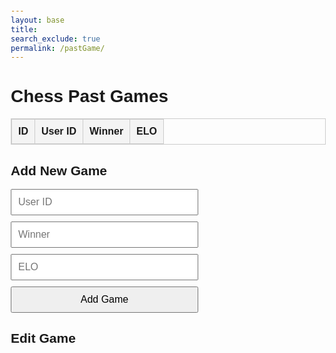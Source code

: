 ```yaml
---
layout: base
title: 
search_exclude: true
permalink: /pastGame/
---
```



  
  <style>
    body {
      font-family: Arial, sans-serif;
      margin: 20px;
    }
    table {
      width: 100%;
      border-collapse: collapse;
      margin-bottom: 20px;
    }
    table, th, td {
      border: 1px solid #ccc;
    }
    th, td {
      padding: 10px;
      text-align: left;
    }
    th {
      background-color: #f4f4f4;
    }
    form {
      display: flex;
      flex-direction: column;
      gap: 10px;
      max-width: 300px;
    }
    input, button {
      padding: 10px;
      font-size: 1rem;
    }
  </style>

<body>
  <h1>Chess Past Games</h1>
  <table id="pastGamesTable">
    <thead>
      <tr>
        <th>ID</th>
        <th>User ID</th>
        <th>Winner</th>
        <th>ELO</th>
      </tr>
    </thead>
    <tbody>
      <!-- Data will be dynamically inserted here -->
    </tbody>
  </table>

  <h2>Add New Game</h2>
  <form id="addGameForm">
    <input type="text" id="uid" placeholder="User ID" required />
    <input type="text" id="winner" placeholder="Winner" required />
    <input type="text" id="elo" placeholder="ELO" required />
    <button type="submit">Add Game</button>
  </form>
</body>

<h2>Edit Game</h2>
<form id="editGameForm" style="display: none;">
  <input type="hidden" id="editId" />
  <input type="text" id="editUid" placeholder="User ID" required />
  <input type="text" id="editWinner" placeholder="Winner" required />
  <input type="text" id="editElo" placeholder="ELO" required />
  <button type="submit">Update Game</button>
</form>


<script>
// URL of the backend API
const API_URL = "http://127.0.0.1:8887/api/pastgame";

// Fetch and display all past games
async function fetchPastGames() {
  try {
    const response = await fetch(API_URL);
    const data = await response.json();
    console.log(data);

    // Populate the table
    const tableBody = document.querySelector("#pastGamesTable tbody");
    tableBody.innerHTML = ""; // Clear existing rows
    data.forEach((game) => {
      const row = document.createElement("tr");
      row.innerHTML = `
        <td>${game.id}</td>
        <td>${game.uid}</td>
        <td>${game.winner}</td>
        <td>${game.elo}</td>
        <td>
          <button onclick="editRow(${game.id}, '${game.uid}', '${game.winner}', '${game.elo}')">Edit</button>
          <button onclick="deletePastGame('${game.uid}')">Delete</button>
        </td>
      `;
      tableBody.appendChild(row);
    });
  } catch (error) {
    console.error("Error fetching past games:", error);
  }
}


function editRow(id, uid, winner, elo) {
  // Populate the edit form with the current row's data
  document.getElementById("editId").value = id;
  document.getElementById("editUid").value = uid;
  document.getElementById("editWinner").value = winner;
  document.getElementById("editElo").value = elo;

  // Show the edit form
  document.getElementById("editGameForm").style.display = "block";
}

// Add a new game
async function addPastGame(event) {
  event.preventDefault(); // Prevent form submission

  // Get form values
  const uid = document.getElementById("uid").value;
  const winner = document.getElementById("winner").value;
  const elo = document.getElementById("elo").value;

  // Prepare the data
  const newGame = { uid, winner, elo };

  try {
    // Send POST request to the backend
    const response = await fetch(API_URL, {
      method: "POST",
      headers: {
        "Content-Type": "application/json",
      },
      body: JSON.stringify(newGame),
    });

    if (response.ok) {
      // Clear the form
      document.getElementById("addGameForm").reset();

      // Refresh the table
      fetchPastGames();
    } else {
      const errorData = await response.json();
      console.error("Error adding game:", errorData.message);
    }
  } catch (error) {
    console.error("Error adding game:", error);
  }
}

// Attach event listeners
document.getElementById("addGameForm").addEventListener("submit", addPastGame);
document.getElementById("editGameForm").addEventListener("submit", updatePastGame);

// Initial fetch
fetchPastGames();


async function updatePastGame(event) {
  event.preventDefault(); // Prevent the form from submitting normally

  // Get form values
  const id = document.getElementById("editId").value;
  const uid = document.getElementById("editUid").value;
  const winner = document.getElementById("editWinner").value;
  const elo = document.getElementById("editElo").value;

  // Prepare the data
  const updatedGame = { id, uid, winner, elo };

  try {
    // Send PUT request to the backend
    const response = await fetch(`${API_URL}`, {
      method: "PUT",
      headers: {
        "Content-Type": "application/json",
      },
      body: JSON.stringify(updatedGame),
    });

    if (response.ok) {
      // Hide the edit form
      document.getElementById("editGameForm").style.display = "none";

      // Refresh the table to show the updated data
      fetchPastGames();
    } else {
      const errorData = await response.json();
      console.error("Error updating game:", errorData.message);
    }
  } catch (error) {
    console.error("Error updating game:", error);
  }
}



// Delete a past game by UID
async function deletePastGame(uid) {
  try {
    // Send DELETE request to the backend with UID in the request body
    const response = await fetch(API_URL, {
      method: "DELETE",
      headers: {
        "Content-Type": "application/json",
      },
      body: JSON.stringify({ uid: uid }),
    });

    if (response.ok) {
      alert("Game Log deleted successfully!");
      fetchPastGames(); // Refresh the table after deletion
    } else {
      const errorData = await response.json();
      alert(`Error: ${errorData.message}`);
    }
  } catch (error) {
    alert("An unexpected error occurred. Please try again.");
  }
}

</script>
